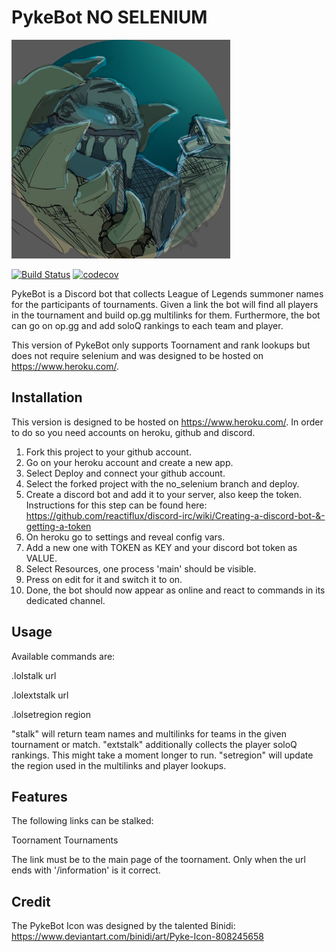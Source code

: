 # PykeBot NO SELENIUM

![alt text](./PykeIconResize.jpg)

[![Build Status](https://travis-ci.com/Twalord/PykeBot.svg?branch=No_Selenium)](https://travis-ci.com/Twalord/PykeBot)
[![codecov](https://codecov.io/gh/Twalord/PykeBot/branch/No_Selenium/graph/badge.svg)](https://codecov.io/gh/Twalord/PykeBot)

PykeBot is a Discord bot that collects League of Legends summoner names for the participants of tournaments.
Given a link the bot will find all players in the tournament and build op.gg multilinks for them.
Furthermore, the bot can go on op.gg and add soloQ rankings to each team and player.

This version of PykeBot only supports Toornament and rank lookups but does not require selenium
and was designed to be hosted on https://www.heroku.com/.

## Installation

This version is designed to be hosted on https://www.heroku.com/.
In order to do so you need accounts on heroku, github and discord.

1. Fork this project to your github account.
2. Go on your heroku account and create a new app.
3. Select Deploy and connect your github account.
4. Select the forked project with the no_selenium branch and deploy.
5. Create a discord bot and add it to your server, also keep the token. 
    Instructions for this step can be found here: https://github.com/reactiflux/discord-irc/wiki/Creating-a-discord-bot-&-getting-a-token
6. On heroku go to settings and reveal config vars.
7. Add a new one with TOKEN as KEY and your discord bot token as VALUE.
8. Select Resources, one process 'main' should be visible.
9. Press on edit for it and switch it to on.
10. Done, the bot should now appear as online and react to commands in its dedicated channel.

## Usage

Available commands are:

.lolstalk url

.lolextstalk url

.lolsetregion region

"stalk" will return team names and multilinks for teams in the given tournament or match.
"extstalk" additionally collects the player soloQ rankings. This might take a moment longer to run.
"setregion" will update the region used in the multilinks and player lookups.

## Features

The following links can be stalked:

Toornament Tournaments
   
The link must be to the main page of the toornament.
Only when the url ends with '/information' is it correct.

## Credit
The PykeBot Icon was designed by the talented Binidi:
https://www.deviantart.com/binidi/art/Pyke-Icon-808245658